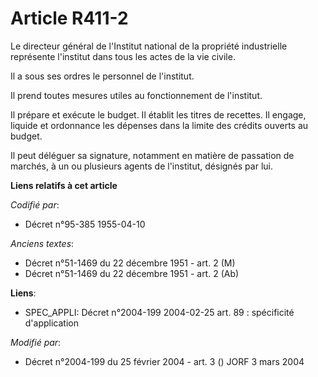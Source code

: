 # Article R411-2

Le directeur général de l'Institut national de la propriété industrielle représente l'institut dans tous les actes de la vie
civile.

Il a sous ses ordres le personnel de l'institut.

Il prend toutes mesures utiles au fonctionnement de l'institut.

Il prépare et exécute le budget. Il établit les titres de recettes. Il engage, liquide et ordonnance les dépenses dans la
limite des crédits ouverts au budget.

Il peut déléguer sa signature, notamment en matière de passation de marchés, à un ou plusieurs agents de l'institut, désignés
par lui.

**Liens relatifs à cet article**

_Codifié par_:

  - Décret n°95-385 1955-04-10

_Anciens textes_:

  - Décret n°51-1469 du 22 décembre 1951 - art. 2 (M)
  - Décret n°51-1469 du 22 décembre 1951 - art. 2 (Ab)

**Liens**:

  - SPEC_APPLI: Décret n°2004-199 2004-02-25 art. 89 : spécificité d'application

_Modifié par_:

  - Décret n°2004-199 du 25 février 2004 - art. 3 () JORF 3 mars 2004
